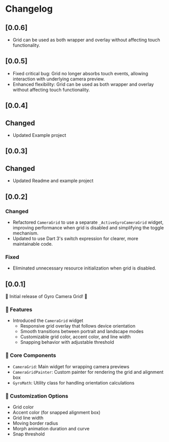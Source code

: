 # Changelog

## [0.0.6]

- Grid can be used as both wrapper and overlay without affecting touch functionality.

## [0.0.5]

- Fixed critical bug: Grid no longer absorbs touch events, allowing interaction with underlying camera preview.
- Enhanced flexibility: Grid can be used as both wrapper and overlay without affecting touch functionality.

## [0.0.4] 

## Changed
 - Updated Example project

## [0.0.3] 

## Changed
 - Updated Readme and example project

## [0.0.2] 

### Changed
- Refactored `CameraGrid` to use a separate `_ActiveGyroCameraGrid` widget, improving performance when grid is disabled and simplifying the toggle mechanism.
- Updated to use Dart 3's switch expression for clearer, more maintainable code.

### Fixed
- Eliminated unnecessary resource initialization when grid is disabled.

## [0.0.1] 

🎉 Initial release of Gyro Camera Grid! 🎉

### 🚀 Features

- Introduced the `CameraGrid` widget
  - Responsive grid overlay that follows device orientation
  - Smooth transitions between portrait and landscape modes
  - Customizable grid color, accent color, and line width
  - Snapping behavior with adjustable threshold

### 🧰 Core Components

- `CameraGrid`: Main widget for wrapping camera previews
- `CameraGridPainter`: Custom painter for rendering the grid and alignment box
- `GyroMath`: Utility class for handling orientation calculations

### 🎨 Customization Options

- Grid color
- Accent color (for snapped alignment box)
- Grid line width
- Moving border radius
- Morph animation duration and curve
- Snap threshold

